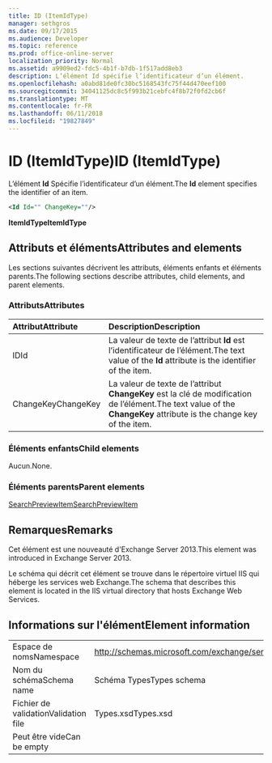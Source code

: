 ```yaml
---
title: ID (ItemIdType)
manager: sethgros
ms.date: 09/17/2015
ms.audience: Developer
ms.topic: reference
ms.prod: office-online-server
localization_priority: Normal
ms.assetid: a9909ed2-fdc5-4b1f-b7db-1f517add8eb3
description: L’élément Id spécifie l’identificateur d’un élément.
ms.openlocfilehash: a0abd81de0fc30bc5168543fc75f44d470eef100
ms.sourcegitcommit: 34041125dc8c5f993b21cebfc4f8b72f0fd2cb6f
ms.translationtype: MT
ms.contentlocale: fr-FR
ms.lasthandoff: 06/11/2018
ms.locfileid: "19827849"
---
```

# <a name="id-itemidtype"></a><span data-ttu-id="6a62b-103">ID (ItemIdType)</span><span class="sxs-lookup"><span data-stu-id="6a62b-103">ID (ItemIdType)</span></span>

<span data-ttu-id="6a62b-104">L’élément **Id** Spécifie l’identificateur d’un élément.</span><span class="sxs-lookup"><span data-stu-id="6a62b-104">The **Id** element specifies the identifier of an item.</span></span> 
  
```XML
<Id Id="" ChangeKey=""/>
```

 <span data-ttu-id="6a62b-105">**ItemIdType**</span><span class="sxs-lookup"><span data-stu-id="6a62b-105">**ItemIdType**</span></span>
## <a name="attributes-and-elements"></a><span data-ttu-id="6a62b-106">Attributs et éléments</span><span class="sxs-lookup"><span data-stu-id="6a62b-106">Attributes and elements</span></span>

<span data-ttu-id="6a62b-107">Les sections suivantes décrivent les attributs, éléments enfants et éléments parents.</span><span class="sxs-lookup"><span data-stu-id="6a62b-107">The following sections describe attributes, child elements, and parent elements.</span></span>
  
### <a name="attributes"></a><span data-ttu-id="6a62b-108">Attributs</span><span class="sxs-lookup"><span data-stu-id="6a62b-108">Attributes</span></span>

|<span data-ttu-id="6a62b-109">**Attribut**</span><span class="sxs-lookup"><span data-stu-id="6a62b-109">**Attribute**</span></span>|<span data-ttu-id="6a62b-110">**Description**</span><span class="sxs-lookup"><span data-stu-id="6a62b-110">**Description**</span></span>|
|:-----|:-----|
|<span data-ttu-id="6a62b-111">ID</span><span class="sxs-lookup"><span data-stu-id="6a62b-111">Id</span></span>  <br/> |<span data-ttu-id="6a62b-112">La valeur de texte de l’attribut **Id** est l’identificateur de l’élément.</span><span class="sxs-lookup"><span data-stu-id="6a62b-112">The text value of the **Id** attribute is the identifier of the item.</span></span>  <br/> |
|<span data-ttu-id="6a62b-113">ChangeKey</span><span class="sxs-lookup"><span data-stu-id="6a62b-113">ChangeKey</span></span>  <br/> |<span data-ttu-id="6a62b-114">La valeur de texte de l’attribut **ChangeKey** est la clé de modification de l’élément.</span><span class="sxs-lookup"><span data-stu-id="6a62b-114">The text value of the **ChangeKey** attribute is the change key of the item.</span></span>  <br/> |
   
### <a name="child-elements"></a><span data-ttu-id="6a62b-115">Éléments enfants</span><span class="sxs-lookup"><span data-stu-id="6a62b-115">Child elements</span></span>

<span data-ttu-id="6a62b-116">Aucun.</span><span class="sxs-lookup"><span data-stu-id="6a62b-116">None.</span></span>
  
### <a name="parent-elements"></a><span data-ttu-id="6a62b-117">Éléments parents</span><span class="sxs-lookup"><span data-stu-id="6a62b-117">Parent elements</span></span>

[<span data-ttu-id="6a62b-118">SearchPreviewItem</span><span class="sxs-lookup"><span data-stu-id="6a62b-118">SearchPreviewItem</span></span>](searchpreviewitem.md)
  
## <a name="remarks"></a><span data-ttu-id="6a62b-119">Remarques</span><span class="sxs-lookup"><span data-stu-id="6a62b-119">Remarks</span></span>

<span data-ttu-id="6a62b-120">Cet élément est une nouveauté d'Exchange Server 2013.</span><span class="sxs-lookup"><span data-stu-id="6a62b-120">This element was introduced in Exchange Server 2013.</span></span>
  
<span data-ttu-id="6a62b-121">Le schéma qui décrit cet élément se trouve dans le répertoire virtuel IIS qui héberge les services web Exchange.</span><span class="sxs-lookup"><span data-stu-id="6a62b-121">The schema that describes this element is located in the IIS virtual directory that hosts Exchange Web Services.</span></span>
  
## <a name="element-information"></a><span data-ttu-id="6a62b-122">Informations sur l'élément</span><span class="sxs-lookup"><span data-stu-id="6a62b-122">Element information</span></span>

|||
|:-----|:-----|
|<span data-ttu-id="6a62b-123">Espace de noms</span><span class="sxs-lookup"><span data-stu-id="6a62b-123">Namespace</span></span>  <br/> |http://schemas.microsoft.com/exchange/services/2006/types  <br/> |
|<span data-ttu-id="6a62b-124">Nom du schéma</span><span class="sxs-lookup"><span data-stu-id="6a62b-124">Schema name</span></span>  <br/> |<span data-ttu-id="6a62b-125">Schéma Types</span><span class="sxs-lookup"><span data-stu-id="6a62b-125">Types schema</span></span>  <br/> |
|<span data-ttu-id="6a62b-126">Fichier de validation</span><span class="sxs-lookup"><span data-stu-id="6a62b-126">Validation file</span></span>  <br/> |<span data-ttu-id="6a62b-127">Types.xsd</span><span class="sxs-lookup"><span data-stu-id="6a62b-127">Types.xsd</span></span>  <br/> |
|<span data-ttu-id="6a62b-128">Peut être vide</span><span class="sxs-lookup"><span data-stu-id="6a62b-128">Can be empty</span></span>  <br/> ||
   

